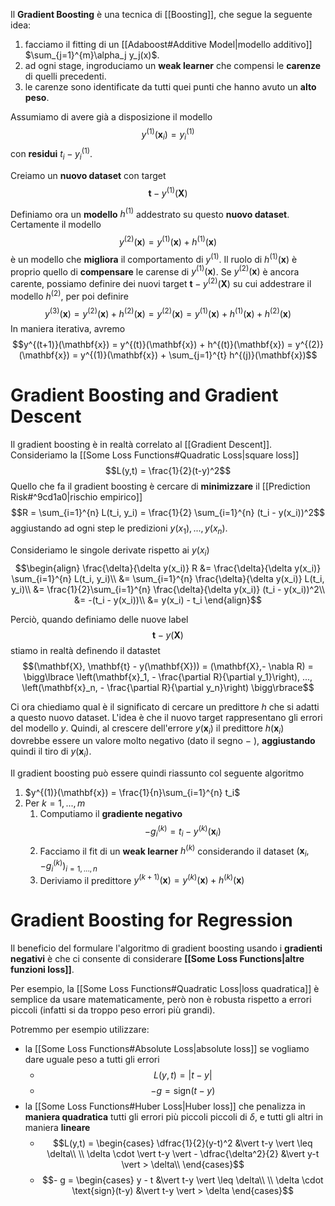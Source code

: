 Il **Gradient Boosting** è una tecnica di [[Boosting]], che segue la seguente idea:
1. facciamo il fitting di un [[Adaboost#Additive Model|modello additivo]] $\sum_{j=1}^{m}\alpha_j y_j(x)$.
2. ad ogni stage, ingroduciamo un **weak learner** che compensi le **carenze** di quelli precedenti.
3. le carenze sono identificate da tutti quei punti che hanno avuto un **alto peso**.

Assumiamo di avere già a disposizione il modello 
$$y^{(1)}(\mathbf{x}_i) = y^{(1)}_i$$ con **residui** $t_i - y^{(1)}_i$.

Creiamo un **nuovo dataset** con target $$\mathbf{t} - y^{(1)}(\mathbf{X})$$

Definiamo ora un **modello** $h^{(1)}$ addestrato su questo **nuovo dataset**.
Certamente il modello $$y^{(2)}(\mathbf{x}) = y^{(1)}(\mathbf{x}) + h^{(1)}(\mathbf{x})$$ è un modello che **migliora** il comportamento di $y^{(1)}$.
Il ruolo di $h^{(1)}(\mathbf{x})$ è proprio quello di **compensare** le carense di $y^{(1)}(\mathbf{x})$.
Se $y^{(2)}(\mathbf{x})$ è ancora carente, possiamo definire dei nuovi target $\mathbf{t} - y^{(2)}(\mathbf{X})$ su cui addestrare il modello $h^{(2)}$, per poi definire $$y^{(3)}(\mathbf{x}) = y^{(2)}(\mathbf{x}) + h^{(2)}(\mathbf{x}) = y^{(2)}(\mathbf{x}) = y^{(1)}(\mathbf{x}) + h^{(1)}(\mathbf{x}) + h^{(2)}(\mathbf{x})$$
In maniera iterativa, avremo $$y^{(t+1)}(\mathbf{x}) = y^{(t)}(\mathbf{x}) + h^{(t)}(\mathbf{x}) = y^{(2)}(\mathbf{x}) = y^{(1)}(\mathbf{x}) + \sum_{j=1}^{t} h^{(j)}(\mathbf{x})$$
# Gradient Boosting and Gradient Descent
Il gradient boosting è in realtà correlato al [[Gradient Descent]].
Consideriamo la [[Some Loss Functions#Quadratic Loss|square loss]] $$L(y,t) = \frac{1}{2}(t-y)^2$$
Quello che fa il gradient boosting è cercare di **minimizzare** il [[Prediction Risk#^9cd1a0|rischio empirico]] $$R = \sum_{i=1}^{n} L(t_i, y_i) = \frac{1}{2} \sum_{i=1}^{n} (t_i - y(x_i))^2$$
aggiustando ad ogni step le predizioni $y(x_1), ..., y(x_n)$.

Consideriamo le singole derivate rispetto ai $y(x_i)$
$$\begin{align}
\frac{\delta}{\delta y(x_i)} R 
&= \frac{\delta}{\delta y(x_i)} \sum_{i=1}^{n} L(t_i, y_i)\\ 
&= \sum_{i=1}^{n} \frac{\delta}{\delta y(x_i)}  L(t_i, y_i)\\ 
&= \frac{1}{2}\sum_{i=1}^{n} \frac{\delta}{\delta y(x_i)} (t_i - y(x_i))^2\\ 
&=  -(t_i - y(x_i))\\ 
&=  y(x_i) - t_i
\end{align}$$

Perciò, quando definiamo delle nuove label
$$\mathbf{t} - y(\mathbf{X})$$
stiamo in realtà definendo il datastet
$$(\mathbf{X}, \mathbf{t} - y(\mathbf{X})) = (\mathbf{X},- \nabla R) = \bigg\lbrace \left(\mathbf{x}_1, - \frac{\partial R}{\partial y_1}\right), ..., \left(\mathbf{x}_n, - \frac{\partial R}{\partial y_n}\right) \bigg\rbrace$$

Ci ora chiediamo qual è il significato di cercare un predittore $h$ che si adatti a questo nuovo dataset.
L'idea è che il nuovo target rappresentano gli errori del modello $y$.
Quindi, al crescere dell'errore $y(\mathbf{x}_i)$ il predittore $h(\mathbf{x}_i)$ dovrebbe essere un valore molto negativo (dato il segno $-$ ), **aggiustando** quindi il tiro di $y(\mathbf{x}_i)$.

Il gradient boosting può essere quindi riassunto col seguente algoritmo

1. $y^{(1)}(\mathbf{x}) = \frac{1}{n}\sum_{i=1}^{n} t_i$
2. Per $k = 1, ..., m$
	1. Computiamo il **gradiente negativo** $$-g_i^{(k)} = t_i - y^{(k)}(\mathbf{x}_i)$$
	2. Facciamo il fit di un **weak learner** $h^{(k)}$ considerando il dataset $(\mathbf{x}_i, -g^{(k)}_i)_{i=1, ..., n}$
	3. Deriviamo il predittore $y^{(k+1)}(\mathbf{x}) = y^{(k)}(\mathbf{x}) + h^{(k)}(\mathbf{x})$


# Gradient Boosting for Regression
Il beneficio del formulare l'algoritmo di gradient boosting usando i **gradienti negativi** è che ci consente di considerare **[[Some Loss Functions|altre funzioni loss]]**.

Per esempio, la [[Some Loss Functions#Quadratic Loss|loss quadratica]] è semplice da usare matematicamente, però non è robusta rispetto a errori piccoli (infatti si da troppo peso errori più grandi).

Potremmo per esempio utilizzare:
- la [[Some Loss Functions#Absolute Loss|absolute loss]] se vogliamo dare uguale peso a tutti gli errori 
	- $$L(y, t) = \vert t - y \vert$$
	- $$-g = \text{sign}(t - y)$$
- la [[Some Loss Functions#Huber Loss|Huber loss]] che penalizza in **maniera quadratica** tutti gli errori più piccoli piccoli di $\delta$, e tutti gli altri in maniera **lineare**
	- $$L(y,t) = \begin{cases}
\dfrac{1}{2}(y-t)^2 &\vert t-y \vert \leq \delta\\
\\
\delta \cdot \vert t-y \vert - \dfrac{\delta^2}{2} &\vert y-t \vert > \delta\\
\end{cases}$$
	- $$- g = \begin{cases}
y - t &\vert t-y \vert \leq \delta\\
\\
\delta \cdot \text{sign}(t-y) &\vert t-y \vert > \delta
\end{cases}$$


